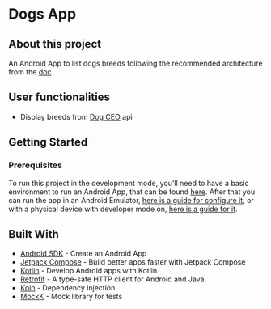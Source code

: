 # Dogs App
## About this project

An Android App to list dogs breeds following the recommended architecture from the [doc](https://developer.android.com/jetpack/guide?gclsrc=aw.ds&gclid=Cj0KCQiA95aRBhCsARIsAC2xvfzhyq85lN9zNQXofyn25cbW7230GA8mXqqWSX2JEyTwsu6Fo98jQp0aAjBkEALw_wcB)

## User functionalities

- Display breeds from [Dog CEO](https://dog.ceo/) api

## Getting Started

### Prerequisites

To run this project in the development mode, you'll need to have a basic environment to run an Android App, that can be found [here](https://developer.android.com/studio).
After that you can run the app in an Android Emulator, [here is a guide for configure it](https://developer.android.com/studio/run/emulator#install), or with a physical device with developer mode on, [here is a guide for it](https://developer.android.com/studio/debug/dev-options).

## Built With
- [Android SDK](https://developer.android.com/) - Create an Android App
- [Jetpack Compose](https://developer.android.com/jetpack/compose?gclsrc=aw.ds&gclid=Cj0KCQiA95aRBhCsARIsAC2xvfwewEWaYj7g8aWWKx71E1ksjO_38bdhGIsfh8kCjdTQqljTKx6-WkkaAnbnEALw_wcB) - Build better apps faster with Jetpack Compose
- [Kotlin](https://developer.android.com/kotlin) - Develop Android apps with Kotlin
- [Retrofit](https://square.github.io/retrofit/) - A type-safe HTTP client for Android and Java
- [Koin](https://insert-koin.io/) - Dependency injection
- [MockK](https://mockk.io/) - Mock library for tests
